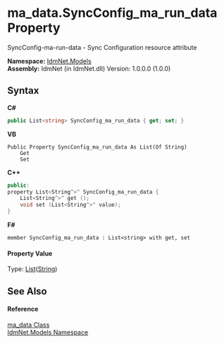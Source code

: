 # ma_data.SyncConfig_ma_run_data Property 
 

SyncConfig-ma-run-data - Sync Configuration resource attribute

**Namespace:**&nbsp;<a href="N_IdmNet_Models">IdmNet.Models</a><br />**Assembly:**&nbsp;IdmNet (in IdmNet.dll) Version: 1.0.0.0 (1.0.0)

## Syntax

**C#**<br />
``` C#
public List<string> SyncConfig_ma_run_data { get; set; }
```

**VB**<br />
``` VB
Public Property SyncConfig_ma_run_data As List(Of String)
	Get
	Set
```

**C++**<br />
``` C++
public:
property List<String^>^ SyncConfig_ma_run_data {
	List<String^>^ get ();
	void set (List<String^>^ value);
}
```

**F#**<br />
``` F#
member SyncConfig_ma_run_data : List<string> with get, set

```


#### Property Value
Type: <a href="http://msdn2.microsoft.com/en-us/library/6sh2ey19" target="_blank">List</a>(<a href="http://msdn2.microsoft.com/en-us/library/s1wwdcbf" target="_blank">String</a>)

## See Also


#### Reference
<a href="T_IdmNet_Models_ma_data">ma_data Class</a><br /><a href="N_IdmNet_Models">IdmNet.Models Namespace</a><br />